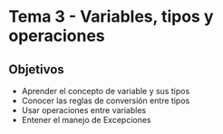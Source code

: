 # Tema 3 - Variables, tipos y operaciones 

## Objetivos

* Aprender el concepto de variable y sus tipos
* Conocer las reglas de conversión entre tipos
* Usar operaciones entre variables
* Entener el manejo de Excepciones
